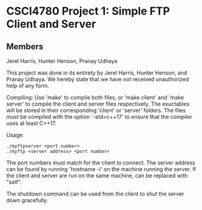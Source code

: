 # CSCI4780 Project 1: Simple FTP Client and Server

## Members
Jerel Harris,
Hunter Henson, 
Pranay Udhaya

This project was done in its entirety by Jerel Harris, Hunter Henson, and Pranay Udhaya. We hereby
state that we have not received unauthorized help of any form.

Compiling:
Use 'make' to compile both files, or 'make client' and 'make server' to compile the 
client and server files respectively. The exuctables will be stored in their corresponding 'client' or 'server' folders. The files must be compiled with the option
'-std=c++17' to ensure that the compiler uses at least C++17. 

Usage:
```
./myftpserver <port number>
./myftp <server address> <port number>
```

The port numbers must match for the client to connect. The server address can be found
by running 'hostname -i' on the machine running the server. If the client and server
are run on the same machine, <server address> can be replaced with "self".

The shutdown command can be used from the client to shut the server down gracefully.

